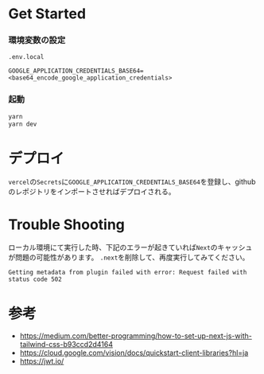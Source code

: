 # Get Started

### 環境変数の設定

`.env.local`

```
GOOGLE_APPLICATION_CREDENTIALS_BASE64=<base64_encode_google_application_credentials>
```

### 起動

```bash
yarn
yarn dev
```

# デプロイ

`vercel`の`Secrets`に`GOOGLE_APPLICATION_CREDENTIALS_BASE64`を登録し、githubのレポジトリをインポートさせればデプロイされる。

# Trouble Shooting

ローカル環境にて実行した時、下記のエラーが起きていれば`Next`のキャッシュが問題の可能性があります。
`.next`を削除して、再度実行してみてください。

`Getting metadata from plugin failed with error: Request failed with status code 502`

# 参考
- https://medium.com/better-programming/how-to-set-up-next-js-with-tailwind-css-b93ccd2d4164
- https://cloud.google.com/vision/docs/quickstart-client-libraries?hl=ja
- https://jwt.io/
